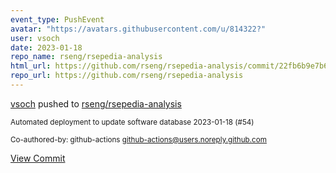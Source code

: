 ```yaml
---
event_type: PushEvent
avatar: "https://avatars.githubusercontent.com/u/814322?"
user: vsoch
date: 2023-01-18
repo_name: rseng/rsepedia-analysis
html_url: https://github.com/rseng/rsepedia-analysis/commit/22fb6b9e7b65f789c4774cc4dd74b89364059c86
repo_url: https://github.com/rseng/rsepedia-analysis
---
```


<a href='https://github.com/vsoch' target='_blank'>vsoch</a> pushed to <a href='https://github.com/rseng/rsepedia-analysis' target='_blank'>rseng/rsepedia-analysis</a>

<small>Automated deployment to update software database 2023-01-18 (#54)

Co-authored-by: github-actions <github-actions@users.noreply.github.com></small>

<a href='https://github.com/rseng/rsepedia-analysis/commit/22fb6b9e7b65f789c4774cc4dd74b89364059c86' target='_blank'>View Commit</a>